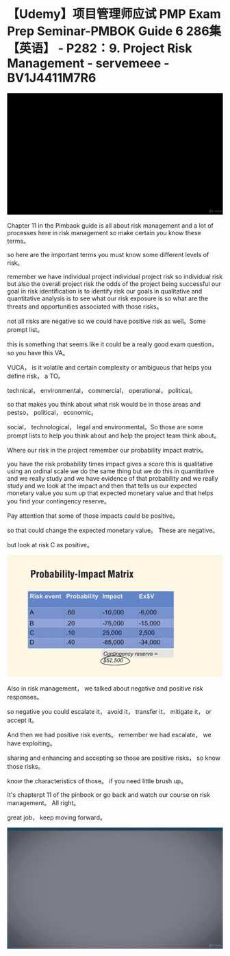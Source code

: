 # 【Udemy】项目管理师应试 PMP Exam Prep Seminar-PMBOK Guide 6  286集【英语】 - P282：9. Project Risk Management - servemeee - BV1J4411M7R6

![](img/e6de1494d7f6d5ca3d8bd754168c4810_0.png)

Chapter 11 in the Pimbaok guide is all about risk management and a lot of processes here in risk management so make certain you know these terms。

 so here are the important terms you must know some different levels of risk。

 remember we have individual project individual project risk so individual risk but also the overall project risk the odds of the project being successful our goal in risk identification is to identify risk our goals in qualitative and quantitative analysis is to see what our risk exposure is so what are the threats and opportunities associated with those risks。

 not all risks are negative so we could have positive risk as well。Some prompt list。

 this is something that seems like it could be a really good exam question， so you have this VA。

 VUCA， is it volatile and certain complexity or ambiguous that helps you define risk， a TO。

 technical， environmental， commercial， operational， political。

 so that makes you think about what risk would be in those areas and pestso， political， economic。

 social， technological， legal and environmental。So those are some prompt lists to help you think about and help the project team think about。

Where our risk in the project remember our probability impact matrix。

 you have the risk probability times impact gives a score this is qualitative using an ordinal scale we do the same thing but we do this in quantitative and we really study and we have evidence of that probability and we really study and we look at the impact and then that tells us our expected monetary value you sum up that expected monetary value and that helps you find your contingency reserve。

Pay attention that some of those impacts could be positive。

 so that could change the expected monetary value。 These are negative。

 but look at risk C as positive。

![](img/e6de1494d7f6d5ca3d8bd754168c4810_2.png)

Also in risk management， we talked about negative and positive risk responses。

 so negative you could escalate it， avoid it， transfer it， mitigate it， or accept it。

And then we had positive risk events。 remember we had escalate， we have exploiting。

 sharing and enhancing and accepting so those are positive risks， so know those risks。

 know the characteristics of those。 if you need little brush up。

 It's chapterpt 11 of the pinbook or go back and watch our course on risk management。 All right。

 great job， keep moving forward。

![](img/e6de1494d7f6d5ca3d8bd754168c4810_4.png)